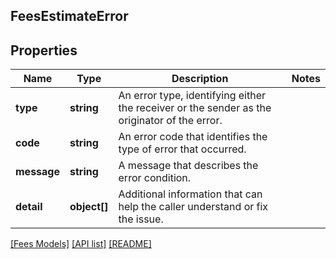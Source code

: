 ## FeesEstimateError

## Properties

Name | Type | Description | Notes
------------ | ------------- | ------------- | -------------
**type** | **string** | An error type, identifying either the receiver or the sender as the originator of the error. |
**code** | **string** | An error code that identifies the type of error that occurred. |
**message** | **string** | A message that describes the error condition. |
**detail** | **object[]** | Additional information that can help the caller understand or fix the issue. |

[[Fees Models]](../) [[API list]](../../Api) [[README]](../../../README.md)
